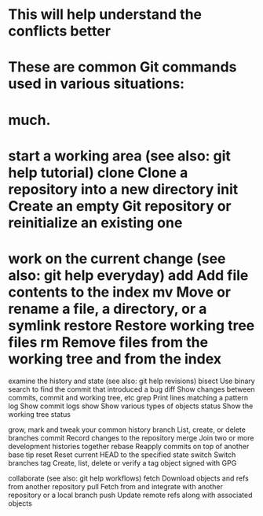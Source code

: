
This will help understand the conflicts better
=======
These are common Git commands used in various situations:
=======
 much.
==========
start a working area (see also: git help tutorial) clone Clone a repository into a new directory init Create an empty Git repository or reinitialize an existing one
====
work on the current change (see also: git help everyday) add Add file contents to the index mv Move or rename a file, a directory, or a symlink restore Restore working tree files rm Remove files from the working tree and from the index
====
examine the history and state (see also: git help revisions) bisect Use binary search to find the commit that introduced a bug diff Show changes between commits, commit and working tree, etc grep Print lines matching a pattern log Show commit logs show Show various types of objects status Show the working tree status

grow, mark and tweak your common history branch List, create, or delete branches commit Record changes to the repository merge Join two or more development histories together rebase Reapply commits on top of another base tip reset Reset current HEAD to the specified state switch Switch branches tag Create, list, delete or verify a tag object signed with GPG

collaborate (see also: git help workflows) fetch Download objects and refs from another repository pull Fetch from and integrate with another repository or a local branch push Update remote refs along with associated objects

